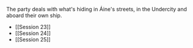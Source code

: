 The party deals with what's hiding in Áine's streets, in the Undercity and aboard their own ship.

- [[Session 23]]
- [[Session 24]]
- [[Session 25]]


